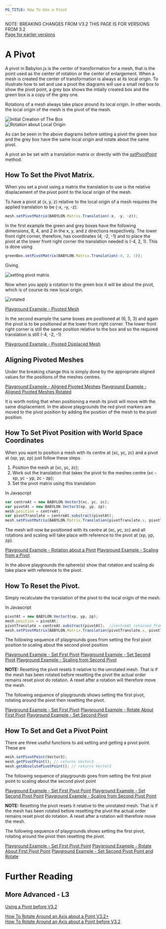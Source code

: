 ```yaml
---
PG_TITLE: How To Use a Pivot
---
```


NOTE: BREAKING CHANGES FROM V3.2 THIS PAGE IS FOR VERSIONS FROM 3.2  
[Page for earlier versions](/how_to/pivots)

# A Pivot

A pivot in Babylon.js is the center of transformation for a mesh, that is the point used as the center of rotation or the center of enlargement. When a mesh is created the center of transformation is always at its local origin. To illustrate how to set and use a pivot the diagrams will use a small red box to show the pivot point, a grey box shows the intially created box and the green box is a copy of the grey one.

Rotations of a mesh always take place around its local origin. In other words the local origin of the mesh is the pivot of the mesh. 

![Initial Creation of The Box](/img/how_to/Mesh/pivot1.jpg)  
![Rotation about Local Origin](/img/how_to/Mesh/pivot0.jpg)

As can be seen in the above diagrams before setting a pivot the green box and the grey box have the same local origin and rotate about the same pivot.

A pivot an be set with a translation matrix or directly with the [_setPivotPoint_](/how_to/pivots#how-to-set-and-get-a-pivot-point) method.

## How To Set the Pivot Matrix.

When you set a pivot using a matrix the translation to use is the relative displacement of the pivot point to the local origin of the mesh. 

To have a pivot at (x, y, z) relative to the local origin of a mesh requires the applied translation to be (-x, -y, -z).

```javascript
mesh.setPivotMatrix(BABYLON.Matrix.Translation(-x, -y, -z));
```

In the first example the green and grey boxes have the following dimensions, 8, 4, and 2 in the x, y, and z directions respectively. The lower front right corner, therefore, has coordinates (4, -2, -1) and to place the pivot at the lower front right corner the translation needed is  (-4, 2, 1). This is done using

```javascript
greenBox.setPivotMatrix(BABYLON.Matrix.Translation(-4, 2, 1));
```
Giving

![setting pivot matrix](/img/how_to/Mesh/pivot2.jpg)

Now when you apply a rotation to the green box it will be about the pivot, which is of course its new local origin.

![rotated](/img/how_to/Mesh/pivot4.jpg)

[Playground Example - Pivoted Mesh](https://www.babylonjs-playground.com/#AGXDE#23)

In the second example the same boxes are positioned at (6, 5, 3) and again the pivot is to be positioned at the lower front right corner. The lower front right corner is still the same position relative to the box and so the required translation is still (-4, -2, -1)

[Playground Example - Pivoted Dsiplaced Mesh](https://www.babylonjs-playground.com/#AGXDE#28)

## Aligning Pivoted Meshes

Under the breaking change this is simply done by the appropriate aligned values for the positions of the meshes centres.

[Playground Example - Aligned Pivoted Meshes](https://www.babylonjs-playground.com/#AGXDE#26)
[Playground Example - Aligned Pivoted Meshes Rotated](https://www.babylonjs-playground.com/#AGXDE#27)

It is worth noting that when positioning a mesh its pivot will move with the same displacement. In the above playgrounds the red pivot markers are moved to the pivot position by adding the position of the mesh to the pivot position. 

## How To Set Pivot Position with World Space Coordinates

When you want to position a mesh with its centre at (xc, yc, zc) and a pivot at (xp, yp, zp) just follow these steps

1. Position the mesh at (xc, yc, zc);
2. Work out the translation that takes the pivot to the meshes centre (xc - xp, yc - yp, zc - zp);
3. Set the pivot matrix using this translation

In Javascript

```javascript
var centreAt = new BABYLON.Vector3(xc, yc, zc);
var pivotAt = new BABYLON.Vector3(xp, yp, zp);
mesh.position = centreAt;
var pivotTranslate = centreAt.substract(pivotAt);
mesh.setPivotMatrix(BABYLON.Matrix.Translation(pivotTranslate.x, pivotTranslate.y, pivotTranslate.z));
```
The mesh will now be positioned with its centre at (xc, yc, zc) and all rotations and scaling will take place with reference to the pivot at (xp, yp, zp).

[Playground Example - Rotation about a Pivot](https://www.babylonjs-playground.com/#AGXDE#29)
[Playground Example - Scaling from a Pivot](https://www.babylonjs-playground.com/#AGXDE#30)

In the above playgrounds the sphere(s) show that rotation and scaling do take place with reference to the pivot.

## How To Reset the Pivot.

Simply recalculate the translation of the pivot to the local origin of the mesh.

In Javascript

```javascript
pivotAt = new BABYLON.Vector3(xp, yp, zp);
mesh.position = pivotAt;
pivotTranslate = centreAt.substract(pivotAt);  //centreAt retained from previous pivot setting
mesh.setPivotMatrix(BABYLON.Matrix.Translation(pivotTranslate.x, pivotTranslate.y, pivotTranslate.z));
```
The following sequence of playgrounds goes from setting the first pivot position to scaling about the second pivot position

[Playground Example - Set First Pivot](https://www.babylonjs-playground.com/#1MKHR9#23)
[Playground Example - Set Second Pivot](https://www.babylonjs-playground.com/#1MKHR9#24)
[Playground Example - Scaling from Second Pivot](https://www.babylonjs-playground.com/#1MKHR9#25)

**NOTE:** Resetting the pivot resets it relative to the unrotated mesh. That is if the mesh has been rotated before resetting the pivot the actual order remains reset pivot do rotation. A reset after a rotation will therefore move the mesh.

The following sequence of playgrounds shows setting the first pivot, rotating around the pivot then resetting the pivot.

[Playground Example - Set First Pivot](http://www.babylonjs-playground.com/#1MKHR9#23)
[Playground Example - Rotate About First Pivot](https://www.babylonjs-playground.com/#1MKHR9#26)
[Playground Example - Set Second Pivot](https://www.babylonjs-playground.com/#1MKHR9#27)  

## How To Set and Get a Pivot Point

There are three useful functions to aid setting and getting a pivot point. These are

```javascript
mesh.setPivotPoint(Vector3);
mesh.getPivotPoint(); // returns Vector3
mesh.getAbsolutePivotPoint(); // returns Vector3
```

The following sequence of playgrounds goes from setting the first pivot point to scaling about the second pivot point

[Playground Example - Set First Pivot Point](http://www.babylonjs-playground.com/#1MKHR9#17)
[Playground Example - Set Second Pivot Point](http://www.babylonjs-playground.com/#1MKHR9#18)
[Playground Example - Scaling from Second Pivot Point](http://www.babylonjs-playground.com/#1MKHR9#19)

**NOTE:** Resetting the pivot resets it relative to the unrotated mesh. That is if the mesh has been rotated before resetting the pivot the actual order remains reset pivot do rotation. A reset after a rotation will therefore move the mesh.

The following sequence of playgrounds shows setting the first pivot, rotating around the pivot then resetting the pivot.

[Playground Example - Set First Pivot Point](http://www.babylonjs-playground.com/#1MKHR9#17)
[Playground Example - Rotate About First Pivot Point](http://www.babylonjs-playground.com/#1MKHR9#20)
[Playground Example - Set Second Pivot Point and Rotate](https://www.babylonjs-playground.com/#1MKHR9#28)

# Further Reading

## More Advanced - L3

[Using a Pivot before V3.2](/How_To/Pivots) 

[How To Rotate Around an Axis about a Point V3.2+](/How_To/Pivot3.2)  
[How To Rotate Around an Axis about a Point before V3.2](/How_To/Pivot)


